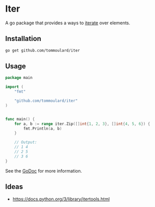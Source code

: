 # Iter

A go package that provides a ways to [iterate](https://go.dev/wiki/RangefuncExperiment) over elements.

## Installation

```bash
go get github.com/tommoulard/iter
```

## Usage

```go
package main

import (
    "fmt"

    "github.com/tommoulard/iter"
)


func main() {
    for a, b := range iter.Zip([]int{1, 2, 3}, []int{4, 5, 6}) {
        fmt.Println(a, b)
    }

    // Output:
    // 1 4
    // 2 5
    // 3 6
}
```

See the [GoDoc](https://pkg.go.dev/github.com/tommoulard/iter) for more information.

## Ideas

 - https://docs.python.org/3/library/itertools.html
